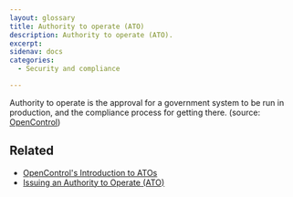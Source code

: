 ```yaml
---
layout: glossary
title: Authority to operate (ATO)
description: Authority to operate (ATO).
excerpt: 
sidenav: docs
categories:
  - Security and compliance

---
```


Authority to operate is the approval for a government system to be run in production, and the compliance process for getting there. (source: [OpenControl](https://atos.open-control.org/overview/))

## Related

* [OpenControl's Introduction to ATOs](https://atos.open-control.org/)
* [Issuing an Authority to Operate (ATO)](https://www.fedramp.gov/issuing-an-authority-to-operate/)
